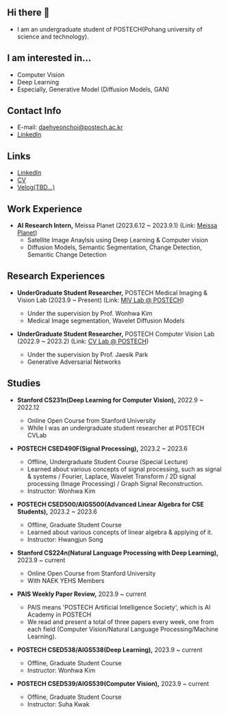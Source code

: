 ## Hi there 👋

<!--
**choidaedae/choidaedae** is a ✨ _special_ ✨ repository because its `README.md` (this file) appears on your GitHub profile.

Here are some ideas to get you started:

- 🔭 I’m currently working on ...
- 🌱 I’m currently learning ...
- 👯 I’m looking to collaborate on ...
- 🤔 I’m looking for help with ...
- 💬 Ask me about ...
- 📫 How to reach me: ...
- 😄 Pronouns: ...
- ⚡ Fun fact: ...
--> 
- I am an undergraduate student of POSTECH(Pohang university of science and technology).


## I am interested in...
- Computer Vision
- Deep Learning
- Especially, Generative Model (Diffusion Models, GAN)


## Contact Info
- E-mail: daehyeonchoi@postech.ac.kr
- [LinkedIn](https://www.linkedin.com/in/choi-daehyeon-570b0a214/)

  
## Links
- [LinkedIn](https://www.linkedin.com/in/choi-daehyeon-570b0a214/)  
- [CV](https://drive.google.com/file/d/15rqTudEvXHBK6PTYtUqwsKlT7_SoDgWJ/view)  
- [Velog(TBD...)]()


## Work Experience
- **AI Research Intern,** Meissa Planet (2023.6.12 ~ 2023.9.1) (Link: [Meissa Planet](https://www.meissaplanet.com))
  - Satellite Image Anaylsis using Deep Learning & Computer vision 
  - Diffusion Models, Semantic Segmentation, Change Detection, Semantic Change Detection


## Research Experiences
- **UnderGraduate Student Researcher,** POSTECH Medical Imaging & Vision Lab (2023.9 ~ Present) (Link: [MIV Lab @ POSTECH](https://miv.postech.ac.kr))
  - Under the supervision by Prof. Wonhwa Kim
  - Medical Image segmentation, Wavelet Diffusion Models
  
- **UnderGraduate Student Researcher,** POSTECH Computer Vision Lab (2022.9 ~ 2023.2) (Link: [CV Lab @ POSTECH](https://cvlab.postech.ac.kr))
  - Under the supervision by Prof. Jaesik Park 
  - Generative Adversarial Networks
 
## Studies 
- **Stanford CS231n(Deep Learning for Computer Vision),** 2022.9 ~ 2022.12
  - Online Open Course from Stanford University 
  - While I was an undergraduate student researcher at POSTECH CVLab

- **POSTECH CSED490F(Signal Processing),** 2023.2 ~ 2023.6
  - Offline, Undergraduate Student Course (Special Lecture)
  - Learned about various concepts of signal processing, such as signal & systems / Fourier, Laplace, Wavelet Transform / 2D signal processing (Image Processing) / Graph Signal Reconstruction.
  - Instructor: Wonhwa Kim
 
- **POSTECH CSED500/AIGS500(Advanced Linear Algebra for CSE Students),** 2023.2 ~ 2023.6
  - Offline, Graduate Student Course
  - Learned about various concepts of linear algebra & applying of it. 
  - Instructor: Hwangjun Song 
    
- **Stanford CS224n(Natural Language Processing with Deep Learning),** 2023.9 ~ current
  - Online Open Course from Stanford University 
  - With NAEK YEHS Members
 
- **PAIS Weekly Paper Review,** 2023.9 ~ current 
  - PAIS means 'POSTECH Artificial Intelligence Society', which is AI Academy in POSTECH
  - We read and present a total of three papers every week, one from each field (Computer Vision/Natural Language Processing/Machine Learning).

- **POSTECH CSED538/AIGS538(Deep Learning),** 2023.9 ~ current
  - Offline, Graduate Student Course
  - Instructor: Wonhwa Kim
 
- **POSTECH CSED539/AIGS539(Computer Vision),** 2023.9 ~ current
  - Offline, Graduate Student Course
  - Instructor: Suha Kwak
 
  
  
